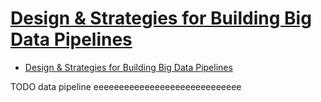 # [Design & Strategies for Building Big Data Pipelines](https://medium.com/@mrashish/design-strategies-for-building-big-data-pipelines-4c11affd47f3)

- [Design & Strategies for Building Big Data Pipelines](#design--strategies-for-building-big-data-pipelines)











TODO data pipeline eeeeeeeeeeeeeeeeeeeeeeeeeeeee